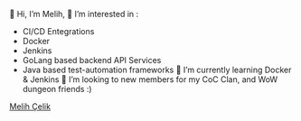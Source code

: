👋 Hi, I’m Melih,
👀 I’m interested in :
+ CI/CD Entegrations
+ Docker
+ Jenkins
+ GoLang based backend API Services
+ Java based test-automation frameworks
🌱 I’m currently learning Docker & Jenkins
💞️ I’m looking to new members for my CoC Clan, and WoW dungeon friends :)


<div class="badge-base LI-profile-badge" data-locale="tr_TR" data-size="medium" data-theme="dark" data-type="VERTICAL" data-vanity="melihcelik93" data-version="v1"><a class="badge-base__link LI-simple-link" href="https://tr.linkedin.com/in/melihcelik93?trk=profile-badge">Melih Çelik</a></div>
              
